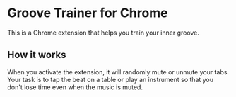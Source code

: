 # Groove Trainer for Chrome

This is a Chrome extension that helps you train your inner groove.

## How it works

When you activate the extension, it will randomly mute or unmute your tabs. Your task is to tap the beat on a table or play an instrument so that you don't lose time even when the music is muted.

